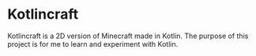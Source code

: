 # Kotlincraft
Kotlincraft is a 2D version of Minecraft made in Kotlin.
The purpose of this project is for me to learn and experiment with Kotlin.

